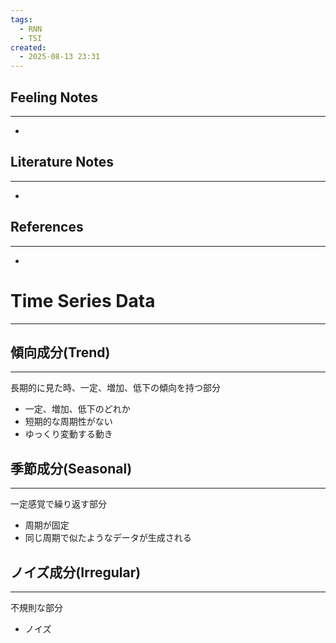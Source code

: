 ```yaml
---
tags:
  - RNN
  - TSI
created:
  - 2025-08-13 23:31
---
```



## Feeling Notes
---
- 
## Literature Notes
---
- 
## References
---
- 

# Time Series Data
---

## 傾向成分(Trend)
---
長期的に見た時、一定、増加、低下の傾向を持つ部分

- 一定、増加、低下のどれか
- 短期的な周期性がない
- ゆっくり変動する動き

## 季節成分(Seasonal)
---
一定感覚で繰り返す部分

- 周期が固定
- 同じ周期で似たようなデータが生成される

## ノイズ成分(Irregular)
---
不規則な部分

- ノイズ